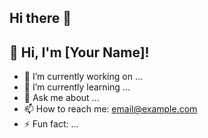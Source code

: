 ## Hi there 👋
## 👋 Hi, I'm [Your Name]!
- 🔭 I’m currently working on ...
- 🌱 I’m currently learning ...
- 💬 Ask me about ...
- 📫 How to reach me: [email@example.com](mailto:email@example.com)
- ⚡ Fun fact: ...

<!--
**mnazarim/mnazarim** is a ✨ _special_ ✨ repository because its `README.md` (this file) appears on your GitHub profile.

Here are some ideas to get you started:

- 🔭 I’m currently working on ...
- 🌱 I’m currently learning ...
- 👯 I’m looking to collaborate on ...
- 🤔 I’m looking for help with ...
- 💬 Ask me about ...
- 📫 How to reach me: ...
- 😄 Pronouns: ...
- ⚡ Fun fact: ...
-->
